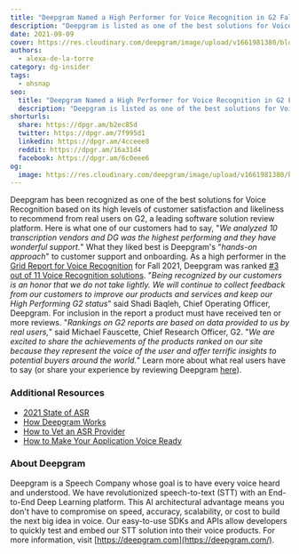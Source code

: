 ```yaml
---
title: "Deepgram Named a High Performer for Voice Recognition in G2 Fall Report"
description: "Deepgram is listed as one of the best solutions for Voice Recognition on G2, ranking #3 out of 11 solutions. Check it out!"
date: 2021-09-09
cover: https://res.cloudinary.com/deepgram/image/upload/v1661981380/blog/deepgram-named-a-high-performer-for-voice-recognition-software-in-g2-fall-report/G2-leader%402x.png
authors:
  - alexa-de-la-torre
category: dg-insider
tags:
  - ohsnap
seo:
  title: "Deepgram Named a High Performer for Voice Recognition in G2 Fall Report"
  description: "Deepgram is listed as one of the best solutions for Voice Recognition on G2, ranking #3 out of 11 solutions. Check it out!"
shorturls:
  share: https://dpgr.am/b2ec85d
  twitter: https://dpgr.am/7f995d1
  linkedin: https://dpgr.am/4cceee8
  reddit: https://dpgr.am/16a31d4
  facebook: https://dpgr.am/6c0eee6
og:
  image: https://res.cloudinary.com/deepgram/image/upload/v1661981380/blog/deepgram-named-a-high-performer-for-voice-recognition-software-in-g2-fall-report/G2-leader%402x.png
---
```


Deepgram has been recognized as one of the best solutions for Voice Recognition based on its high levels of customer satisfaction and likeliness to recommend from real users on G2, a leading software solution review platform.  Here is what one of our customers had to say, "_We analyzed 10 transcription vendors and DG was the highest performing and they have wonderful support._" What they liked best is Deepgram's "_hands-on approach_" to customer support and onboarding.  As a high performer in the [Grid Report for Voice Recognition](https://www.g2.com/categories/voice-recognition) for Fall 2021, Deepgram was ranked [#3 out of 11 Voice Recognition solutions](https://www.g2.com/categories/voice-recognition?tab=highest_rated).  "_Being recognized by our customers is an honor that we do not take lightly. We will continue to collect feedback from our customers to improve our products and services and keep our High Performing G2 status_" said Shadi Baqleh, Chief Operating Officer, Deepgram. For inclusion in the report a product must have received ten or more reviews. "_Rankings on G2 reports are based on data provided to us by real users,_" said Michael Fauscette, Chief Research Officer, G2\. "_We are excited to share the achievements of the products ranked on our site because they represent the voice of the user and offer terrific insights to potential buyers around the world._"  Learn more about what real users have to say (or share your experience by reviewing Deepgram [here](https://www.g2.com/products/deepgram/reviews)).

### Additional Resources

*   [2021 State of ASR](https://offers.deepgram.com/state-of-asr-report-2021)
*   [How Deepgram Works](https://offers.deepgram.com/how-deepgram-works-whitepaper)
*   [How to Vet an ASR Provider](https://offers.deepgram.com/how-to-vet-an-asr-provider-thank-you)
*   [How to Make Your Application Voice Ready](https://offers.deepgram.com/whitepaper-how-to-make-your-application-voice-ready)

### About Deepgram

Deepgram is a Speech Company whose goal is to have every voice heard and understood. We have revolutionized speech-to-text (STT) with an End-to-End Deep Learning platform. This AI architectural advantage means you don't have to compromise on speed, accuracy, scalability, or cost to build the next big idea in voice. Our easy-to-use SDKs and APIs allow developers to quickly test and embed our STT solution into their voice products. For more information, visit [https://deepgram.com](https://deepgram.com/).
